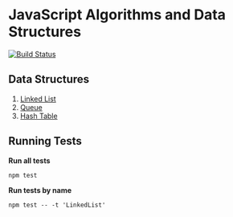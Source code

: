 # JavaScript Algorithms and Data Structures

[![Build Status](https://travis-ci.org/trekhleb/javascript-algorithms.svg?branch=master)](https://travis-ci.org/trekhleb/javascript-algorithms)

## Data Structures

1. [Linked List](https://github.com/trekhleb/javascript-algorithms/tree/master/src/data-structures/linked-list)
2. [Queue](https://github.com/trekhleb/javascript-algorithms/tree/master/src/data-structures/queue)
3. [Hash Table](https://github.com/trekhleb/javascript-algorithms/tree/master/src/data-structures/hash-table)

## Running Tests

**Run all tests**
```
npm test
```

**Run tests by name**
```
npm test -- -t 'LinkedList'
```

